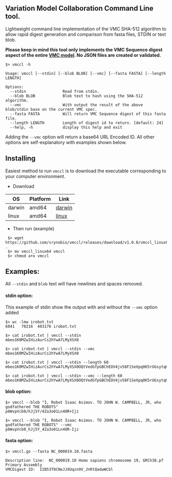 ## Variation Model Collaboration Command Line tool.

Lightweight command line implementation of the VMC SHA-512 algorithm to allow rapid digest generation and comparison from fasta files, STDIN or text blob.

**Please keep in mind this tool only implements the VMC Sequence digest aspect of the entire [VMC model](https://docs.google.com/document/d/12E8WbQlvfZWk5NrxwLytmympPby6vsv60RxCeD5wc1E/edit). No JSON files are created or validated.**

```
$> vmccl -h

Usage: vmccl [--stdin] [--blob BLOB] [--vmc] [--fasta FASTA] [--length LENGTH]

Options:
  --stdin                Read from stdin.
  --blob BLOB            Blob text to hash using the SHA-512 algorithm.
  --vmc                  With output the result of the above blob/stdin base on the current VMC spec.
  --fasta FASTA          Will return VMC Sequence digest of this fasta file.
  --length LENGTH        Length of digest id to return. [default: 24]
  --help, -h             display this help and exit
```

Adding the `--vmc` option will return a base64 URL Encoded ID. All other options 
are self-explanatory with examples shown below.

## Installing

Easiest method to run `vmccl` is to download the executable corresponding to your computer environment.

*  Download

OS | Platform | Link
---|---|---
darwin | amd64 | [darwin](https://github.com/srynobio/vmccl/releases)
linux | amd64 | [linux](https://github.com/srynobio/vmccl/releases)

* Then run (example)

```
 $> wget https://github.com/srynobio/vmccl/releases/download/v1.0.0/vmccl_linux64 .
 $> mv vmccl_linux64 vmccl
 $> chmod a+x vmccl

```


## Examples:

All `--stdin` and `blob` text will have newlines and spaces removed.

#### stdin option:

This example of stdin show the output with and without the `--vmc` option added 

```
$> wc -lmw irobot.txt
6041   70216  403176 irobot.txt

$> cat irobot.txt | vmccl --stdin
mbeo1K0MZwIHizAurCs2hYwA7LMyXSX0

$> cat irobot.txt | vmccl --stdin --vmc
mbeo1K0MZwIHizAurCs2hYwA7LMyXSX0

$> cat irobot.txt | vmccl --stdin --length 60
mbeo1K0MZwIHizAurCs2hYwA7LMyXSX0OQtVedGfpGBChEOV4jv58F1SeXpq0K5rUGsytqHm4/1oicIh

$> cat irobot.txt | vmccl --stdin --vmc --length 60
mbeo1K0MZwIHizAurCs2hYwA7LMyXSX0OQtVedGfpGBChEOV4jv58F1SeXpq0K5rUGsytqHm4_1oicIh

```

#### blob option:

```
$> vmccl --blob "I, Robot Isaac Asimov. TO JOHN W. CAMPBELL, JR, who godfathered THE ROBOTS"
p6WvpVcb0/hJj5Y/4Za3o01Ln40R+Ijz

$> vmccl --blob "I, Robot Isaac Asimov. TO JOHN W. CAMPBELL, JR, who godfathered THE ROBOTS" --vmc
p6WvpVcb0_hJj5Y_4Za3o01Ln40R-Ijz

``` 

#### fasta option:

```
$> vmccl.go --fasta NC_000019.10.fasta

Description line:  NC_000019.10 Homo sapiens chromosome 19, GRCh38.p7 Primary Assembly
VMCDigest ID:  IIB53T8CNeJJdUqzn9V_JnRtQadwWCbl
```

